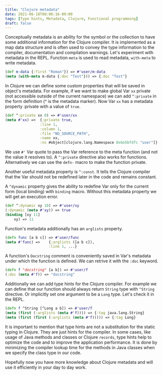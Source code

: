 ```yaml
---
title: "Clojure metadata"
date: 2021-06-18T00:06:16-09:00
tags: [Type hints, Metadata, Clojure, Functional programming]
draft: false
---
```

Conceptually metadata is an ability for the symbol or the collection to have some additional information for the Clojure compiler. It is implemented as a map data structure and is often used to convey the type information to the compiler, documentation and compilation warnings.
Let's experiment with metadata in the REPL. Function `meta` is used to read metadata, `with-meta` to write metadata.
```clojure
(def m-data {:first "Roman"}) => #'user/m-data
(meta (with-meta m-data {:doc "Test"})) => {:doc "Test"}
```

In Clojure we can define some custom properties that will be saved in object's metadata. For example, if we want to make global Var `xx` private (not accessible outside of the current namespace) we can add `^:private` in the form definition (^ is the metadata marker). Now Var `xx` has a metadata property :private with a value of `true`.
```clojure
(def ^:private xx 0) => #'user/xx
(meta #'xx) => 	{:private true,
				:line 1, 
				:column 1, 
				:file "NO_SOURCE_PATH", 
				:name xx, 
				:ns #object[clojure.lang.Namespace 0x6e5bfdfc "user"]}
```
We use `#'` Var quote to pass the Var reference to the meta function (and not the value it resolves to).
A `^:private` directive also works for functions. Alternatively we can use the `defn-` macro to make the function private.

Another useful metadata property is `^:const`. It tells the Clojure compiler that the Var should not be redefined later in the code and remains constant.

A `^dynamic` property gives the ability to redefine Var only for the current form (local binding) with `binding` macro. Without this metadata property we will get an execution error.
```clojure
(def ^:dynamic xy 10) => #'user/xy
(:dynamic (meta #'xy)) => true
(binding [xy 11]
	xy) => 11
```

Function's metadata additionally has an `arglists` property.
```clojure
(defn func [a b c]) => #'user/func
(meta #'func) => 	{:arglists ([a b c]), 
					:line 1, ...}
```

A function's `Docstring` comment is conveniently saved in Var's metadata under which the function is defined. We can retrive it with the `:doc` keyword.
```clojure
(defn f "docstring" [a b]) => #'user/f
(:doc (meta #'f)) => "docstring"
```

Additionally we can add type hints for the Clojure compiler.
For example we can define that our function should always return `String` type with `^String` directive. Or implicitly set one argument to be a `Long` type. Let's check it in the REPL.
```clojure
(defn f ^String [^Long a b]) => #'user/f
(meta (first (:arglists (meta #'f)))) => {:tag java.lang.String}
(meta (first (first (:arglists (meta #'f))))) => {:tag Long}
```

It is important to mention that type hints are not a substitution for the static typing in Clojure. They are just hints for the compiler. In some cases, like usage of Java methods and classes or Clojure `records`, type hints help to optimize the code and to improve the application performance. It is done by minimizing the compiler lookup time for the methods in Java classes when we specify the class type in our code.

Hopefully now you have more knowledge about Clojure metadata and will use it efficiently in your day to day work.